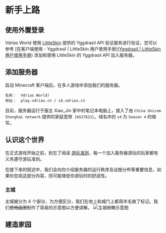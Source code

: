 # 新手上路

## 使用外置登录

Vdrias World 使用 [LittleSkin](https://littlesk.in) 提供的 Yggdrasil API 验证服务进行验证，您可以参考 [在客户端使用 - Yggdrasil | LittleSkin 用户使用手册]([Yggdrasil | LittleSkin 用户使用手册](https://manual.littlesk.in/advanced/yggdrasil.html#在服务端使用)) 添加和使用 LittleSkin 的 Yggdrasil API 加入服务器。

## 添加服务器

启动 Minecraft 客户端后，在多人游戏中添加我们的服务器。

```
名称：  Vdrias World!
地址：  play.vdrias.cn / s4.vdrias.cn
```

目前，服务器运行于服主 Xiao_Jin 家中的笔记本电脑上，接入了由 `China Unicom Shanghai network` 提供的家庭宽带（`AS17621`）。域名中的 `s4` 为 `Season 4` 的缩写。

## 认识这个世界

在正式游戏开始之前，别忘了阅读 [游玩准则](/rules)，每一个加入服务器游玩的玩家都有义务遵守游玩准则。

在接下来的叙述中，我们会向你介绍服务器的运行秩序及设施分布等重要信息，如果你忽视这部分内容，则可能降低你游玩时的舒适性。

### 主城
主城被分为 4 个部分，为方便区分，我们在地上和城门上都用羊毛做了标记。我们~~使用画图~~制作了简易的示意图以方便讲解。
![主城俯瞰示意图](https://cdn.jsdelivr.net/gh/vdriasworld/manual/images/vw-lobby.png)

## 建造家园

